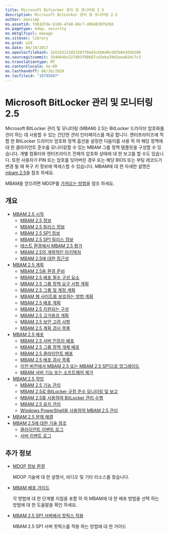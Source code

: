 ```yaml
---
title: Microsoft BitLocker 관리 및 모니터링 2.5
description: Microsoft BitLocker 관리 및 모니터링 2.5
author: dansimp
ms.assetid: fd81d7de-b166-47e8-b6c7-d984830762b6
ms.pagetype: mdop, security
ms.mktglfcycl: manage
ms.sitesec: library
ms.prod: w10
ms.date: 04/19/2017
ms.openlocfilehash: 2e5243131853207f0ed3cbb6d0cd8fb8e3d56108
ms.sourcegitcommit: 354664bc527d93f80687cd2eba70d1eea024c7c3
ms.translationtype: MT
ms.contentlocale: ko-KR
ms.lasthandoff: 06/26/2020
ms.locfileid: "10795697"
---
```

# Microsoft BitLocker 관리 및 모니터링 2.5

Microsoft BitLocker 관리 및 모니터링 (MBAM) 2.5는 BitLocker 드라이브 암호화를 관리 하는 데 사용할 수 있는 간단한 관리 인터페이스를 제공 합니다. 엔터프라이즈에 적합 한 BitLocker 드라이브 암호화 정책 옵션을 설정한 다음이를 사용 하 여 해당 정책에 대 한 클라이언트 준수를 모니터링할 수 있는 MBAM 그룹 정책 템플릿을 구성할 수 있습니다. 개별 컴퓨터와 엔터프라이즈 전체의 암호화 상태에 대 한 보고를 할 수도 있습니다. 또한 사용자가 PIN 또는 암호를 잊어버린 경우 또는 해당 BIOS 또는 부팅 레코드가 변경 될 때 복구 키 정보에 액세스할 수 있습니다. MBAM에 대 한 자세한 설명은 [mbam 2.5](about-mbam-25.md)을 참조 하세요.

MBAM을 얻으려면 MDOP를 [가져오는 방법](https://docs.microsoft.com/microsoft-desktop-optimization-pack/index#how-to-get-mdop)을 참조 하세요.

## 개요

- <a href="" id="getting-started-with-mbam-2-5"></a>[MBAM 2.5 시작](getting-started-with-mbam-25.md)
  - [MBAM 2.5 정보](about-mbam-25.md)
  - [MBAM 2.5 릴리스 정보](release-notes-for-mbam-25.md)
  - [MBAM 2.5 SP1 정보](about-mbam-25-sp1.md)
  - [MBAM 2.5 SP1 릴리스 정보](release-notes-for-mbam-25-sp1.md)
  - [테스트 환경에서 MBAM 2.5 평가](evaluating-mbam-25-in-a-test-environment.md)
  - [MBAM 2.5의 개략적인 아키텍처](high-level-architecture-for-mbam-25.md)
  - [MBAM 2.5에 대한 접근성](accessibility-for-mbam-25.md)
- <a href="" id="planning-for-mbam-2-5"></a>[MBAM 2.5 계획](planning-for-mbam-25.md)
  - [MBAM 2.5용 환경 준비](preparing-your-environment-for-mbam-25.md)
  - [MBAM 2.5 배포 필수 구성 요소](mbam-25-deployment-prerequisites.md)
  - [MBAM 2.5 그룹 정책 요구 사항 계획](planning-for-mbam-25-group-policy-requirements.md)
  - [MBAM 2.5 그룹 및 계정 계획](planning-for-mbam-25-groups-and-accounts.md)
  - [MBAM 웹 사이트를 보호하는 방법 계획](planning-how-to-secure-the-mbam-websites.md)
  - [MBAM 2.5 배포 계획](planning-to-deploy-mbam-25.md)
  - [MBAM 2.5 지원되는 구성](mbam-25-supported-configurations.md)
  - [MBAM 2.5 고가용성 계획](planning-for-mbam-25-high-availability.md)
  - [MBAM 2.5 보안 고려 사항](mbam-25-security-considerations.md)
  - [MBAM 2.5 계획 검사 목록](mbam-25-planning-checklist.md)
- <a href="" id="deploying-mbam-2-5"></a>[MBAM 2.5 배포](deploying-mbam-25.md)
  - [MBAM 2.5 서버 인프라 배포](deploying-the-mbam-25-server-infrastructure.md)
  - [MBAM 2.5 그룹 정책 개체 배포](deploying-mbam-25-group-policy-objects.md)
  - [MBAM 2.5 클라이언트 배포](deploying-the-mbam-25-client.md)
  - [MBAM 2.5 배포 검사 목록](mbam-25-deployment-checklist.md)
  - [이전 버전에서 MBAM 2.5 또는 MBAM 2.5 SP1으로 업그레이드](upgrading-to-mbam-25-or-mbam-25-sp1-from-previous-versions.md)
  - [MBAM 서버 기능 또는 소프트웨어 제거](removing-mbam-server-features-or-software.md)
- <a href="" id="operations-for-mbam-2-5"></a>[MBAM 2.5 작업](operations-for-mbam-25.md)
  - [MBAM 2.5 기능 관리](administering-mbam-25-features.md)
  - [MBAM 2.5로 BitLocker 규정 준수 모니터링 및 보고](monitoring-and-reporting-bitlocker-compliance-with-mbam-25.md)
  - [MBAM 2.5를 사용하여 BitLocker 관리 수행](performing-bitlocker-management-with-mbam-25.md)
  - [MBAM 2.5 유지 관리](maintaining-mbam-25.md)
  - [Windows PowerShell을 사용하여 MBAM 2.5 관리](using-windows-powershell-to-administer-mbam-25.md)
- <a href="" id="troubleshooting-mbam-2-5"></a>[MBAM 2.5 문제 해결](troubleshooting-mbam-25.md)
- <a href="" id="technical-reference-for-mbam-2-5"></a>[MBAM 2.5에 대한 기술 참조](technical-reference-for-mbam-25.md)
  - [클라이언트 이벤트 로그](client-event-logs.md)
  - [서버 이벤트 로그](server-event-logs.md)

## 추가 정보

- [MDOP 정보 환경](index.md)

  MDOP 기술에 대 한 설명서, 비디오 및 기타 리소스를 찾습니다.

- [MBAM 배포 가이드](https://www.microsoft.com/download/details.aspx?id=38398)

  각 방법에 대 한 단계별 지침을 포함 하 여 MBAM에 대 한 배포 방법을 선택 하는 방법에 대 한 도움말을 확인 하세요.
    
- [MBAM 2.5 SP1 서버에서 핫픽스 적용](apply-hotfix-for-mbam-25-sp1.md)

  MBAM 2.5 SP1 서버 핫픽스를 적용 하는 방법에 대 한 가이드
